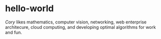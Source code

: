 # hello-world

*Cory* likes mathematics, computer vision, networking, web enterprise architecure, cloud computing, and developing optimal algorithms for work and fun. 
